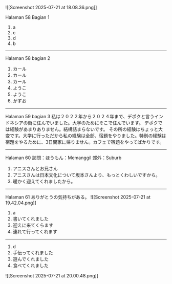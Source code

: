 ![[Screenshot 2025-07-21 at 18.08.36.png]]

Halaman 58 Bagian 1
1. a
2. c
3. d
4. b
---
Halaman 58 bagian 2
1. カール
2. カール
3. カール
4. ようこ
5. ようこ
6. かずお
---
Halaman 59 bagian 3
私は２０２２年から２０２４年まで、デポクと言うインドネシアの街に住んでいました。大学のためにそこで住んでいます。
デポクでは経験があまりありません。結構詰まらないです。
その所の経験はちょっと大変です。大学に行っただから私の経験は全部、宿題をやりました。特別の経験は宿題をやるために、3日間家に帰りません。カフェで宿題をやってばかりです。

---
Halaman 60
訪問：ほうもん：Memanggil
郊外：Suburb
1. アニスさんとお兄さん
2. アニスさんは日本文化について坂本さんより、もっとくわしいですから。
3. 暖かく迎えてくれましたから。

---
Halaman 61
ありがとうの気持ちがある。
![[Screenshot 2025-07-21 at 19.42.04.png]]

1. a
2. 書いてくれました
3. 迎えに来てくらます
4. 連れて行ってくれます

---
1. d
2. 手伝ってくれました
3. 遊んでくれました
4. 食べてくれました


 ![[Screenshot 2025-07-21 at 20.00.48.png]]